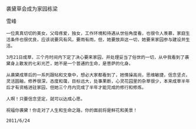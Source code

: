 袭黛草会成为家园栋梁

雪峰


    一位真真切切的美女，父母疼爱，独女，工作环境和待遇从世俗角度看，也很令人羡慕，家庭生活条件也很优良，应该说要风有风，要雨有雨，但，她要放弃这一切，她要来家园参与建设并生活。

    3月21日成草，三个月时间内下定了决心要来家园，并处理妥当了俗世的一切，从中我看到了袭黛身上散发的七彩光芒，她不是一个普通的生命，是菩萨的化身。

    从袭黛成草后的一系列跟帖和文章中，想必大家都看到了，她情操高尚，思维敏捷，信念坚贞，灵活圆融，修养很深，态度和蔼，目标远大，处事果断，心灵花园里的杂草很少，本来成草半年后才有资格进驻家园，但她三个月内完成了半年才能完成的修行和修炼。

    人啊！只要信念坚定，就可以达成心愿。

    祝福你袭黛！你走对了人生和生命之路，你的面前将是鲜花和美景！

    2011/6/24



